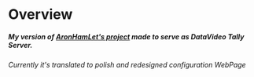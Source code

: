 <h1>Overview</h1>
<h5>My version of <a href="https://github.com/AronHetLam/ATEM_tally_light_with_ESP8266">AronHamLet's project</a> made to serve as DataVideo Tally Server.</h5>
<h6>Currently it's translated to polish and redesigned configuration WebPage
  <p><img href="https://github.com/Dodo765/datavideo/blob/main/web.png">
</p>
</h6>
